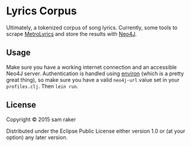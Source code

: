 # Lyrics Corpus

Ultimately, a tokenized corpus of song lyrics. Currently, some tools to scrape
[MetroLyrics](http://www.metrolyrics.com) and store the results with
[Neo4J](http://neo4j.com/).

## Usage

Make sure you have a working internet connection and an accessible Neo4J
server. Authentication is handled using
[environ](https://github.com/weavejester/environ) (which is a pretty great
thing), so make sure you have a valid `neo4j-url` value set in your
`profiles.clj`. Then `lein run`.

## License

Copyright © 2015 sam raker

Distributed under the Eclipse Public License either version 1.0 or (at
your option) any later version.
